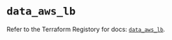 # `data_aws_lb`

Refer to the Terraform Registory for docs: [`data_aws_lb`](https://registry.terraform.io/providers/hashicorp/aws/5.7.0/docs/data-sources/lb).
